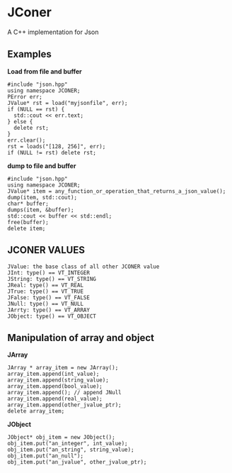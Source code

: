 JConer
======

A C++ implementation for Json

Examples
------
**Load from file and buffer**
```
#include "json.hpp"
using namespace JCONER;
PError err;
JValue* rst = load("myjsonfile", err);
if (NULL == rst) {
  std::cout << err.text;
} else {
  delete rst;
}
err.clear();
rst = loads("[128, 256]", err);
if (NULL != rst) delete rst;
```

**dump to file and buffer**
```
#include "json.hpp"
using namespace JCONER;
JValue* item = any_function_or_operation_that_returns_a_json_value();
dump(item, std::cout);
char* buffer;
dumps(item, &buffer);
std::cout << buffer << std::endl;
free(buffer);
delete item;
```
JCONER VALUES
------
```
JValue: the base class of all other JCONER value
JInt: type() == VT_INTEGER
JString: type() == VT_STRING
JReal: type() == VT_REAL
JTrue: type() == VT_TRUE
JFalse: type() == VT_FALSE
JNull: type() == VT_NULL
JArrty: type() == VT_ARRAY
JObject: type() == VT_OBJECT
```
Manipulation of array and object
------
**JArray**
```
JArray * array_item = new JArray();
array_item.append(int_value);
array_item.append(string_value);
array_item.append(bool_value);
array_item.append(); // append JNull
array_item.append(real_value);
array_item.append(other_jvalue_ptr);
delete array_item;
```
**JObject**
```
JObject* obj_item = new JObject();
obj_item.put("an_integer", int_value);
obj_item.put("an_string", string_value);
obj_item.put("an_null");
obj_item.put("an_jvalue", other_jvalue_ptr);
```
